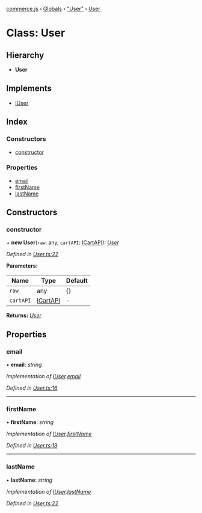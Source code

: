 [commerce.js](../README.md) › [Globals](../globals.md) › ["User"](../modules/_user_.md) › [User](_user_.user.md)

# Class: User

## Hierarchy

* **User**

## Implements

* [IUser](../interfaces/_types_.iuser.md)

## Index

### Constructors

* [constructor](_user_.user.md#constructor)

### Properties

* [email](_user_.user.md#email)
* [firstName](_user_.user.md#firstname)
* [lastName](_user_.user.md#lastname)

## Constructors

###  constructor

\+ **new User**(`raw`: any, `cartAPI`: [ICartAPI](../interfaces/_types_.icartapi.md)): *[User](_user_.user.md)*

*Defined in [User.ts:22](https://github.com/shopjs/commerce.js/blob/bcd2ce3/src/User.ts#L22)*

**Parameters:**

Name | Type | Default |
------ | ------ | ------ |
`raw` | any |  {} |
`cartAPI` | [ICartAPI](../interfaces/_types_.icartapi.md) | - |

**Returns:** *[User](_user_.user.md)*

## Properties

###  email

• **email**: *string*

*Implementation of [IUser](../interfaces/_types_.iuser.md).[email](../interfaces/_types_.iuser.md#email)*

*Defined in [User.ts:16](https://github.com/shopjs/commerce.js/blob/bcd2ce3/src/User.ts#L16)*

___

###  firstName

• **firstName**: *string*

*Implementation of [IUser](../interfaces/_types_.iuser.md).[firstName](../interfaces/_types_.iuser.md#firstname)*

*Defined in [User.ts:19](https://github.com/shopjs/commerce.js/blob/bcd2ce3/src/User.ts#L19)*

___

###  lastName

• **lastName**: *string*

*Implementation of [IUser](../interfaces/_types_.iuser.md).[lastName](../interfaces/_types_.iuser.md#lastname)*

*Defined in [User.ts:22](https://github.com/shopjs/commerce.js/blob/bcd2ce3/src/User.ts#L22)*

